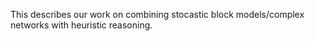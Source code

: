 This describes our work on combining stocastic block models/complex networks with heuristic reasoning.
